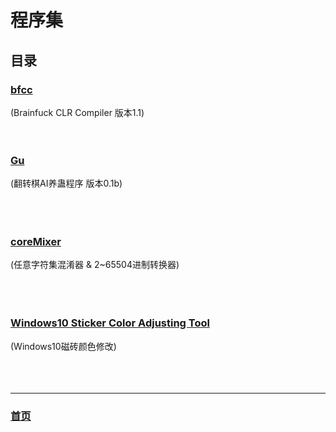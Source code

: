 # 程序集
## 目录

### [bfcc](./bfcc.exe)
(Brainfuck CLR Compiler 版本1.1)
<br><br><br>  

### [Gu](./Gu_0.1b.zip)
(翻转棋AI养蛊程序 版本0.1b)  
<br><br><br>  

### [coreMixer](./Programs/coreMixer.exe)
(任意字符集混淆器 & 2~65504进制转换器)  
<br><br><br>  

### [Windows10 Sticker Color Adjusting Tool](./Programs/WSCAT.exe)
(Windows10磁砖颜色修改)  
<br><br><br>  

<hr>

### [首页](../index.html)